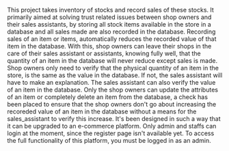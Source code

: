 This project takes inventory of stocks and record sales of these stocks. It primarily aimed at solving trust related issues between shop owners and their sales assistants, by storing all stock items available in the store in a database and all sales made are also recorded in the database. 
Recording sales of an item or items, automatically reduces the recorded value of that item in the database. With this, shop owners can leave their shops in the care of their sales assistant or assistants, knowing fully well, that the quantity of an item in the database will never reduce except sales is made. Shop owners only need to verify that the physical quantity of an item in the store, is the same as the value in the database. If not, the sales assistant will have to make an explanation. The sales assistant can also verify the value of an item in the database.
Only the shop owners can update the attributes of an item or completely delete an item from the database, a check has been placed to ensure that the shop owners don't go about increasing the recoreded value of an item in the database without a means for the sales_assistant to verify this increase. 
It's been designed in such a way that it can be upgraded to an e-commerce platform. Only admin and staffs can login at the moment, since the register page isn't available yet. To access the full functionality of this platform, you must be logged in as an admin.
